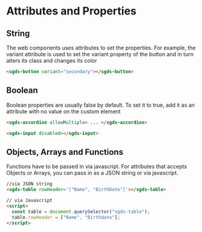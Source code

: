 # Attributes and Properties

## String

The web components uses attributes to set the properties. For example, the variant attribute is used to set the variant property of the button and in turn alters its class and changes its color

```html
<sgds-button variant="secondary"></sgds-button>
```

## Boolean

Boolean properties are usually false by default. To set it to true, add it as an attribute with no value on the custom element

```html
<sgds-accordion allowMultiple> ... </sgds-accordion>

<sgds-input disabled></sgds-input>
```

## Objects, Arrays and Functions

Functions have to be passed in via javascript. For attributes that accepts Objects or Arrays, you can pass in as a JSON string or via javascript.

```html
//via JSON string
<sgds-table rowHeader='["Name", "BirthDate"]'></sgds-table>

// via Javascript
<script>
  const table = document.querySelector("sgds-table");
  table.rowHeader = ["Name", "Birthdate"];
</script>
```
